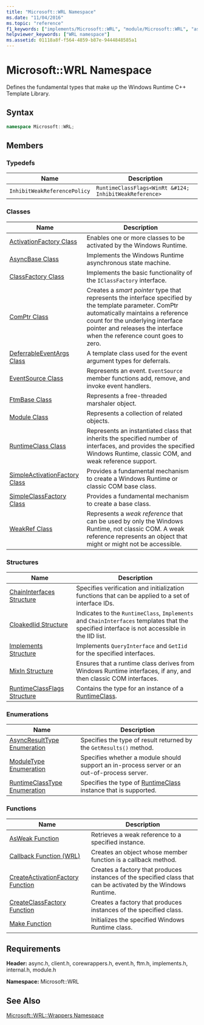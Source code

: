 ```yaml
---
title: "Microsoft::WRL Namespace"
ms.date: "11/04/2016"
ms.topic: "reference"
f1_keywords: ["implements/Microsoft::WRL", "module/Microsoft::WRL", "async/Microsoft::WRL", "internal/Microsoft::WRL", "event/Microsoft::WRL", "ftm/Microsoft::WRL", "client/Microsoft::WRL", "corewrappers/Microsoft::WRL"]
helpviewer_keywords: ["WRL namespace"]
ms.assetid: 01118a8f-f564-4859-b87e-9444848585a1
---
```

# Microsoft::WRL Namespace

Defines the fundamental types that make up the Windows Runtime C++ Template Library.

## Syntax

```cpp
namespace Microsoft::WRL;
```

## Members

### Typedefs

|Name|Description|
|----------|-----------------|
|`InhibitWeakReferencePolicy`|`RuntimeClassFlags<WinRt &#124; InhibitWeakReference>`|

### Classes

|Name|Description|
|----------|-----------------|
|[ActivationFactory Class](activationfactory-class.md)|Enables one or more classes to be activated by the Windows Runtime.|
|[AsyncBase Class](asyncbase-class.md)|Implements the Windows Runtime asynchronous state machine.|
|[ClassFactory Class](classfactory-class.md)|Implements the basic functionality of the `IClassFactory` interface.|
|[ComPtr Class](comptr-class.md)|Creates a *smart pointer* type that represents the interface specified by the template parameter. ComPtr automatically maintains a reference count for the underlying interface pointer and releases the interface when the reference count goes to zero.|
|[DeferrableEventArgs Class](deferrableeventargs-class.md)|A template class used for the event argument types for deferrals.|
|[EventSource Class](eventsource-class.md)|Represents an event. `EventSource` member functions add, remove, and invoke event handlers.|
|[FtmBase Class](ftmbase-class.md)|Represents a free-threaded marshaler object.|
|[Module Class](module-class.md)|Represents a collection of related objects.|
|[RuntimeClass Class](runtimeclass-class.md)|Represents an instantiated class that inherits the specified number of interfaces, and provides the specified Windows Runtime, classic COM, and weak reference support.|
|[SimpleActivationFactory Class](simpleactivationfactory-class.md)|Provides a fundamental mechanism to create a Windows Runtime or classic COM base class.|
|[SimpleClassFactory Class](simpleclassfactory-class.md)|Provides a fundamental mechanism to create a base class.|
|[WeakRef Class](weakref-class.md)|Represents a *weak reference* that can be used by only the Windows Runtime, not classic COM. A weak reference represents an object that might or might not be accessible.|

### Structures

|Name|Description|
|----------|-----------------|
|[ChainInterfaces Structure](chaininterfaces-structure.md)|Specifies verification and initialization functions that can be applied to a set of interface IDs.|
|[CloakedIid Structure](cloakediid-structure.md)|Indicates to the `RuntimeClass`, `Implements` and `ChainInterfaces` templates that the specified interface is not accessible in the IID list.|
|[Implements Structure](implements-structure.md)|Implements `QueryInterface` and `GetIid` for the specified interfaces.|
|[MixIn Structure](mixin-structure.md)|Ensures that a runtime class derives from Windows Runtime interfaces, if any, and then classic COM interfaces.|
|[RuntimeClassFlags Structure](runtimeclassflags-structure.md)|Contains the type for an instance of a [RuntimeClass](runtimeclass-class.md).|

### Enumerations

|Name|Description|
|----------|-----------------|
|[AsyncResultType Enumeration](asyncresulttype-enumeration.md)|Specifies the type of result returned by the `GetResults()` method.|
|[ModuleType Enumeration](moduletype-enumeration.md)|Specifies whether a module should support an in-process server or an out-of-process server.|
|[RuntimeClassType Enumeration](runtimeclasstype-enumeration.md)|Specifies the type of [RuntimeClass](runtimeclass-class.md) instance that is supported.|

### Functions

|Name|Description|
|----------|-----------------|
|[AsWeak Function](asweak-function.md)|Retrieves a weak reference to a specified instance.|
|[Callback Function (WRL)](callback-function-wrl.md)|Creates an object whose member function is a callback method.|
|[CreateActivationFactory Function](createactivationfactory-function.md)|Creates a factory that produces instances of the specified class that can be activated by the Windows Runtime.|
|[CreateClassFactory Function](createclassfactory-function.md)|Creates a factory that produces instances of the specified class.|
|[Make Function](make-function.md)|Initializes the specified Windows Runtime class.|

## Requirements

**Header:** async.h, client.h, corewrappers.h, event.h, ftm.h, implements.h, internal.h, module.h

**Namespace:** Microsoft::WRL

## See Also

[Microsoft::WRL::Wrappers Namespace](microsoft-wrl-wrappers-namespace.md)